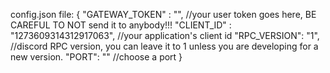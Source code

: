 config.json file:
{
    "GATEWAY_TOKEN" : "", //your user token goes here, BE CAREFUL TO NOT send it to anybody!!!
    "CLIENT_ID" : "1273609314312917063", //your application's client id
    "RPC_VERSION": "1", //discord RPC version, you can leave it to 1 unless you are developing for a new version.
    "PORT": "" //choose a port
}